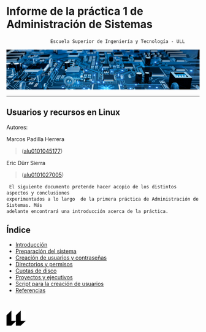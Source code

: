 
# Informe de la práctica 1 de Administración de Sistemas
                    Escuela Superior de Ingeniería y Tecnología - ULL  

![portada](banner_portada.jpeg)
___

## __Usuarios y recursos en Linux__

                             
Autores:    

Marcos Padilla Herrera 
>(<a href="mailto:alu0101045177@ull.edu.es">alu0101045177</a>)    

Eric Dürr Sierra 
>(<a href="mailto:alu0101027005@ull.edu.es">alu0101027005</a>)            


     El siguiente documento pretende hacer acopio de los distintos aspectos y conclusiones 
    experimentados a lo largo  de la primera práctica de Administración de Sistemas. Más 
    adelante encontrará una introducción acerca de la práctica.

## Índice
- [Introducción](INTROD.md)
- [Preparación del sistema](PREPARACION.md)
- [Creación de usuarios y contraseñas](USUARIOS.md)
- [Directorios y permisos](DIRECTORIOS.md)
- [Cuotas de disco](CUOTAS.md)
- [Proyectos y ejecutivos](PROYECTOS.md)
- [Script para la creación de usuarios](SCRIPT.md)
- [Referencias](REFERENCIAS.md)

<br>

![logo](icono-ull-negro.png)